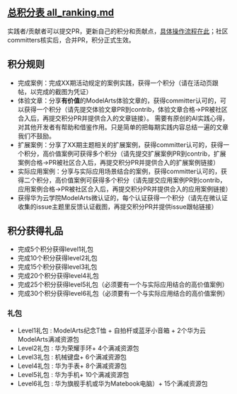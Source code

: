##  [总积分表 all_ranking.md](https://github.com/huaweicloud/ModelArts-Lab/blob/master/merit_rank/all_ranking.md)

实践者/贡献者可以提交PR，更新自己的积分和贡献点，[具体操作流程在此](https://github.com/huaweicloud/ModelArts-Lab/wiki/Pull-Requests-%E6%9B%B4%E6%96%B0%E7%A7%AF%E5%88%86)；社区committers核实后，合并PR，积分正式生效。

## 积分规则
* 完成案例：完成XX期活动规定的案例实践，获得一个积分（请在活动页跟帖，以完成的截图为凭证）
* 体验文章：分享**有价值**的ModelArts体验文章的，获得committer认可的，可以获得一个积分（请先提交体验文章PR到contrib，体验文章合格->PR被社区合入后，再提交积分PR并提供合入的文章链接）。
需要有原创的AI实践心得，对其他开发者有帮助和借鉴作用。只是简单的把每期实践内容总结一遍的文章我们不鼓励。
* 扩展案例：分享了XX期主题相关的扩展案例，获得committer认可的，获得一个积分，高价值案例可获得多个积分（请先提交扩展案例PR到contrib，扩展案例合格->PR被社区合入后，再提交积分PR并提供合入的扩展案例链接）
* 实际应用案例：分享与实际应用场景结合的案例，获得committer认可的，获得二个积分，高价值案例可获得多个积分（请先提交应用案例PR到contrib，应用案例合格->PR被社区合入后，再提交积分PR并提供合入的应用案例链接）
* 获得华为云学院ModelArts微认证的，每个认证获得一个积分（请先在微认证收集的issue主题里反馈认证截图，再提交积分PR并提供issue跟帖链接）

## 积分获得礼品
* 完成5个积分获得level1礼包
* 完成10个积分获得level2礼包
* 完成15个积分获得level3礼包
* 完成20个积分获得level4礼包
* 完成25个积分获得level5礼包（必须要有一个与实际应用结合的高价值案例）
* 完成30个积分获得level6礼包（必须要有一个与实际应用结合的高价值案例）

### 礼包
* Level1礼包 : ModelArts纪念T恤 + 自拍杆或蓝牙小音箱 + 2个华为云ModelArts满减资源包
* Level2礼包 : 华为荣耀手环+ 4个满减资源包
* Level3礼包 : 机械键盘+ 6个满减资源包
* Level4礼包 : 华为手表+ 8个满减资源包
* Level5礼包 : 华为手机+ 10个满减资源包
* Level6礼包 : 华为旗舰手机或华为Matebook电脑）+ 15个满减资源包
